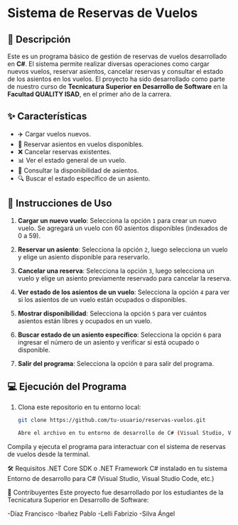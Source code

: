 # Sistema de Reservas de Vuelos

## 📄 Descripción

Este es un programa básico de gestión de reservas de vuelos desarrollado en **C#**. El sistema permite realizar diversas operaciones como cargar nuevos vuelos, reservar asientos, cancelar reservas y consultar el estado de los asientos en los vuelos. El proyecto ha sido desarrollado como parte de nuestro curso de **Tecnicatura Superior en Desarrollo de Software** en la **Facultad QUALITY ISAD**, en el primer año de la carrera.

## ✨ Características

- ✈️ Cargar vuelos nuevos.
- 💺 Reservar asientos en vuelos disponibles.
- ❌ Cancelar reservas existentes.
- 📊 Ver el estado general de un vuelo.
- 📝 Consultar la disponibilidad de asientos.
- 🔍 Buscar el estado específico de un asiento.

## 🚀 Instrucciones de Uso

1. **Cargar un nuevo vuelo**: Selecciona la opción `1` para crear un nuevo vuelo. Se agregará un vuelo con 60 asientos disponibles (indexados de 0 a 59).
   
2. **Reservar un asiento**: Selecciona la opción `2`, luego selecciona un vuelo y elige un asiento disponible para reservarlo.

3. **Cancelar una reserva**: Selecciona la opción `3`, luego selecciona un vuelo y elige un asiento previamente reservado para cancelar la reserva.

4. **Ver estado de los asientos de un vuelo**: Selecciona la opción `4` para ver si los asientos de un vuelo están ocupados o disponibles.

5. **Mostrar disponibilidad**: Selecciona la opción `5` para ver cuántos asientos están libres y ocupados en un vuelo.

6. **Buscar estado de un asiento específico**: Selecciona la opción `6` para ingresar el número de un asiento y verificar si está ocupado o disponible.

7. **Salir del programa**: Selecciona la opción `0` para salir del programa.

## 💻 Ejecución del Programa

1. Clona este repositorio en tu entorno local:

   ```bash
   git clone https://github.com/tu-usuario/reservas-vuelos.git

   Abre el archivo en tu entorno de desarrollo de C# (Visual Studio, Visual Studio Code, etc.).

Compila y ejecuta el programa para interactuar con el sistema de reservas de vuelos desde la terminal.

🛠️ Requisitos
.NET Core SDK o .NET Framework
C# instalado en tu sistema
Entorno de desarrollo para C# (Visual Studio, Visual Studio Code, etc.)

👥 Contribuyentes
Este proyecto fue desarrollado por los estudiantes de la Tecnicatura Superior en Desarrollo de Software:

-Díaz Francisco
-Ibañez Pablo
-Lelli Fabrizio
-Silva Ángel
   
